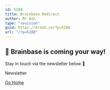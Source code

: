 ```yaml
---
id: 5288
title: Brainbase Redirect
author: Mr Ash
type: "revision"
guid: https://mrash.co/?p=5288
url: "/?p=5288"
---
```


## 🧠 **Brainbase** is coming your way!

Stay in touch via the newsletter below 💌

 <a role="button">  
 Newsletter  
 </a>

[Go Home](https://mrash.co/)